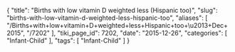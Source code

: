 {
    "title": "Births with low vitamin D weighted less (Hispanic too)",
    "slug": "births-with-low-vitamin-d-weighted-less-hispanic-too",
    "aliases": [
        "/Births+with+low+vitamin+D+weighted+less+Hispanic+too+\u2013+Dec+2015",
        "/7202"
    ],
    "tiki_page_id": 7202,
    "date": "2015-12-26",
    "categories": [
        "Infant-Child"
    ],
    "tags": [
        "Infant-Child"
    ]
}